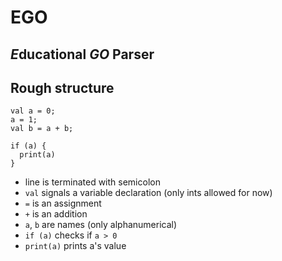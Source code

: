 # EGO
## *E*ducational *GO* Parser

## Rough structure
```
val a = 0;
a = 1;
val b = a + b;

if (a) {
  print(a)
}
```
- line is terminated with semicolon
- `val` signals a variable declaration (only ints allowed for now)
- `=` is an assignment
- `+` is an addition
- `a`, `b` are names (only alphanumerical)
- `if (a)` checks if `a > 0`
- `print(a)` prints a's value
